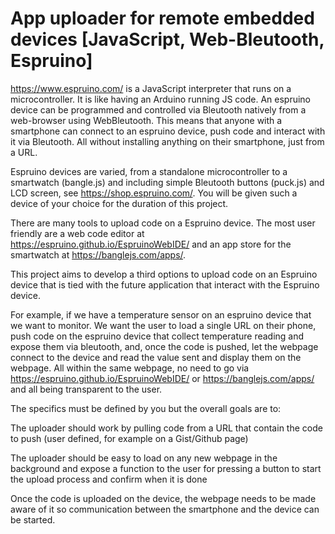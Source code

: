 # App uploader for remote embedded devices [JavaScript, Web-Bleutooth, Espruino]

 

https://www.espruino.com/ is a JavaScript interpreter that runs on a microcontroller. It is like having an Arduino running JS code. An espruino device can be programmed and controlled via Bleutooth natively from a web-browser using WebBleutooth. This means that anyone with a smartphone can connect to an espruino device, push code and interact with it via Bleutooth. All without installing anything on their smartphone, just from a URL.
 

Espruino devices are varied, from a standalone microcontroller to a smartwatch (bangle.js) and including simple Bleutooth buttons (puck.js) and LCD screen, see https://shop.espruino.com/. You will be given such a device of your choice for the duration of this project.

There are many tools to upload code on a Espruino device. The most user friendly are a web code editor at https://espruino.github.io/EspruinoWebIDE/ and an app store for the smartwatch at https://banglejs.com/apps/.

 

This project aims to develop a third options to upload code on an Espruino device that is tied with the future application that interact with the Espruino device. 

 

For example, if we have a temperature sensor on an espruino device that we want to monitor. We want the user to load a single URL on their phone, push code on the espruino device that collect temperature reading and expose them via bleutooth, and, once the code is pushed, let the webpage connect to the device and read the value sent and display them on the webpage. All within the same webpage, no need to go via  https://espruino.github.io/EspruinoWebIDE/ or https://banglejs.com/apps/ and all being transparent to the user.

The specifics must be defined by you but the overall goals are to:


	
 The uploader should work by pulling code from a URL that contain the code to push (user defined, for example on a Gist/Github page)
	
 The uploader should be easy to load on any new webpage in the background and expose a function to the user for pressing a button to start the upload process and confirm when it is done

 Once the code is uploaded on the device, the webpage needs to be made aware of it so communication between the smartphone and the device can be started.
